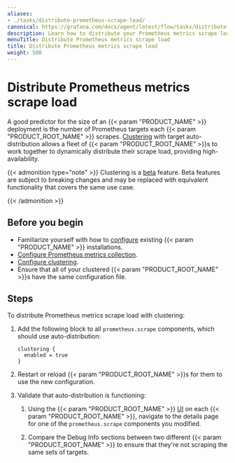 ```yaml
---
aliases:
- ./tasks/distribute-prometheus-scrape-load/
canonical: https://grafana.com/docs/agent/latest/flow/tasks/distribute-prometheus-scrape-load/
description: Learn how to distribute your Prometheus metrics scrape load
menuTitle: Distribute Prometheus metrics scrape load
title: Distribute Prometheus metrics scrape load
weight: 500
---
```


# Distribute Prometheus metrics scrape load

A good predictor for the size of an {{< param "PRODUCT_NAME" >}} deployment is the number of Prometheus targets each {{< param "PRODUCT_ROOT_NAME" >}} scrapes.
[Clustering][] with target auto-distribution allows a fleet of {{< param "PRODUCT_ROOT_NAME" >}}s to work together to dynamically distribute their scrape load, providing high-availability.

{{< admonition type="note" >}}
Clustering is a [beta][] feature. Beta features are subject to breaking changes and may be replaced with equivalent functionality that covers the same use case.

[beta]: ../../stability/#beta
{{< /admonition >}}

## Before you begin

- Familiarize yourself with how to [configure][] existing {{< param "PRODUCT_NAME" >}} installations.
- [Configure Prometheus metrics collection][].
- [Configure clustering][].
- Ensure that all of your clustered {{< param "PRODUCT_ROOT_NAME" >}}s have the same configuration file.

## Steps

To distribute Prometheus metrics scrape load with clustering:

1. Add the following block to all `prometheus.scrape` components, which should use auto-distribution:

   ```river
   clustering {
     enabled = true
   }
   ```

1. Restart or reload {{< param "PRODUCT_ROOT_NAME" >}}s for them to use the new configuration.

1. Validate that auto-distribution is functioning:

   1. Using the {{< param "PRODUCT_ROOT_NAME" >}} [UI][] on each {{< param "PRODUCT_ROOT_NAME" >}}, navigate to the details page for one of the `prometheus.scrape` components you modified.

   1. Compare the Debug Info sections between two different {{< param "PRODUCT_ROOT_NAME" >}} to ensure that they're not scraping the same sets of targets.

[Clustering]: ../../concepts/clustering/
[configure]: ../configure/
[Configure Prometheus metrics collection]: ../collect-prometheus-metrics/
[Configure clustering]: ../configure-agent-clustering/
[UI]: ../debug/#component-detail-page
